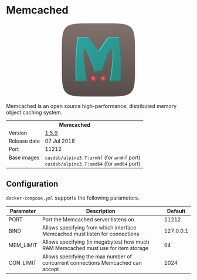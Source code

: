 # Memcached

<p align="center">
    <img src="logo.svg" width="200">
</p>

Memcached is an open source high-performance, distributed memory object caching system.

<table>
  <tr>
    <td align="center" colspan="2"><b>Memcached</b></td>
  </tr>
  <tr>
    <td>Version</td>
    <td><a href="https://github.com/memcached/memcached/wiki/ReleaseNotes159">1.5.9</a></td>
  </tr>
  <tr>
    <td>Release date</td>
    <td>07 Jul 2018</td>
  </tr>
  <tr>
    <td>Port</td>
    <td>11212</td>
  </tr>
  <tr>
    <td valign="top">Base images</td>
    <td>
        <code>cusdeb/alpine3.7:armhf</code> (for <code>armhf</code> port)<br>
        <code>cusdeb/alpine3.7:amd64</code> (for <code>amd64</code> port)
    </td>
  </tr>
</table>

## Configuration

`docker-compose.yml` supports the following parameters.

| Parameter | Description | Default |
| --- | --- | --- |
| PORT      | Port the Memcached server listens on | 11212 |
| BIND      | Allows specifying from which interface Memcached must listen for connections | 127.0.0.1  |
| MEM_LIMIT | Allows specifying (in megabytes) how much RAM Memcached must use for item storage | 64 |
| CON_LIMIT | Allows specifying the max number of concurrent connections Memcached can accept | 1024 |

